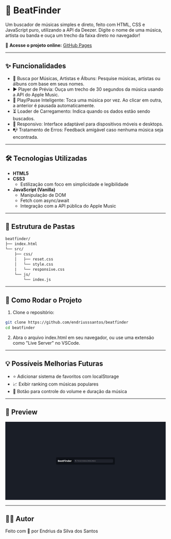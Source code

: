 # 🎵 BeatFinder

Um buscador de músicas simples e direto, feito com HTML, CSS e JavaScript puro, utilizando a API da Deezer. Digite o nome de uma música, artista ou banda e ouça um trecho da faixa direto no navegador!

🔗 **Acesse o projeto online:** [GitHub Pages](https://endriusssantos.github.io/beatfinder)

---

## ✨ Funcionalidades

- 🔎 Busca por Músicas, Artistas e Álbuns: Pesquise músicas, artistas ou álbuns com base em seus nomes.
- ▶️ Player de Prévia: Ouça um trecho de 30 segundos da música usando a API do Apple Music.
- 🔄 Play/Pause Inteligente: Toca uma música por vez. Ao clicar em outra, a anterior é pausada automaticamente.
- ⏳ Loader de Carregamento: Indica quando os dados estão sendo buscados.
- 📱 Responsivo: Interface adaptável para dispositivos móveis e desktops.
- 📭 Tratamento de Erros: Feedback amigável caso nenhuma música seja encontrada.

---

## 🛠️ Tecnologias Utilizadas

- **HTML5**
- **CSS3**
  - Estilização com foco em simplicidade e legibilidade
- **JavaScript (Vanilla)**
  - Manipulação de DOM
  - Fetch com async/await
  - Integração com a API pública do Apple Music

---

## 📂 Estrutura de Pastas

```
beatfinder/
├── index.html
└── src/
    ├── css/
    │   ├── reset.css
    │   └── style.css
    |   └── responsive.css
    └── js/
        └── index.js
```

---

## 🚀 Como Rodar o Projeto

1. Clone o repositório:

```bash
git clone https://github.com/endriusssantos/beatfinder
cd beatfinder
```

2. Abra o arquivo index.html em seu navegador, ou use uma extensão como "Live Server" no VSCode.

---

## 💡 Possíveis Melhorias Futuras

- ⭐ Adicionar sistema de favoritos com localStorage
- 📈 Exibir ranking com músicas populares
- 🎵 Botão para controle do volume e duração da música
---

## 📸 Preview

![Preview Jogo da Velha](./src/images/preview.png)

---

## 🧑‍💻 Autor

Feito com 💙 por Endrius da Silva dos Santos
